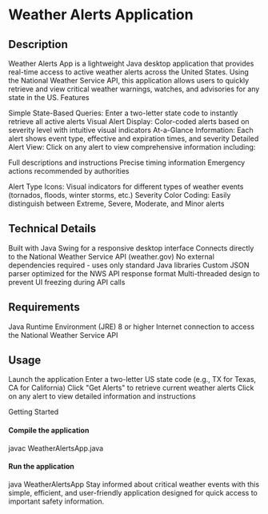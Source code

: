 # Weather Alerts Application

## Description
Weather Alerts App is a lightweight Java desktop application that provides real-time access to active weather alerts across the United States. Using the National Weather Service API, this application allows users to quickly retrieve and view critical weather warnings, watches, and advisories for any state in the US.
Features

Simple State-Based Queries: Enter a two-letter state code to instantly retrieve all active alerts
Visual Alert Display: Color-coded alerts based on severity level with intuitive visual indicators
At-a-Glance Information: Each alert shows event type, effective and expiration times, and severity
Detailed Alert View: Click on any alert to view comprehensive information including:

Full descriptions and instructions
Precise timing information
Emergency actions recommended by authorities


Alert Type Icons: Visual indicators for different types of weather events (tornados, floods, winter storms, etc.)
Severity Color Coding: Easily distinguish between Extreme, Severe, Moderate, and Minor alerts

## Technical Details

Built with Java Swing for a responsive desktop interface
Connects directly to the National Weather Service API (weather.gov)
No external dependencies required - uses only standard Java libraries
Custom JSON parser optimized for the NWS API response format
Multi-threaded design to prevent UI freezing during API calls

## Requirements

Java Runtime Environment (JRE) 8 or higher
Internet connection to access the National Weather Service API

## Usage

Launch the application
Enter a two-letter US state code (e.g., TX for Texas, CA for California)
Click "Get Alerts" to retrieve current weather alerts
Click on any alert to view detailed information and instructions

Getting Started
#### Compile the application
javac WeatherAlertsApp.java

#### Run the application
java WeatherAlertsApp
Stay informed about critical weather events with this simple, efficient, and user-friendly application designed for quick access to important safety information.
